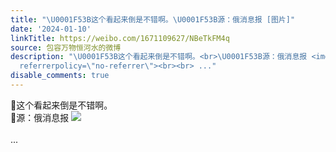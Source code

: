 ```yaml
---
title: "\U0001F53B这个看起来倒是不错啊。\U0001F53B源：俄消息报 [图片]"
date: '2024-01-10'
linkTitle: https://weibo.com/1671109627/NBeTkFM4q
source: 包容万物恒河水的微博
description: "\U0001F53B这个看起来倒是不错啊。<br>\U0001F53B源：俄消息报 <img style=\"\" src=\"https://tvax2.sinaimg.cn/large/639b1bfbgy1hlovkq1vduj20qf1dz171.jpg\"
  referrerpolicy=\"no-referrer\"><br><br> ..."
disable_comments: true
---
```

🔻这个看起来倒是不错啊。<br>🔻源：俄消息报 <img style="" src="https://tvax2.sinaimg.cn/large/639b1bfbgy1hlovkq1vduj20qf1dz171.jpg" referrerpolicy="no-referrer"><br><br> ...